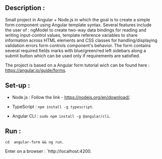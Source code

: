 ## Description :

Small project in Angular + Node.js in which the goal is to create a simple form component using Angular template syntax.
Several features include the user of : ngModel to create two-way data bindings for reading and writing input-control values, template reference variables to share information across HTML elements and CSS classes for handling/displaying validation errors form controls component's behavior.
The form contains several required fields marks with blue/green/red left sidebars along a submit button which can be used only if requirements are satisfied.

The project is based on a Angular form tutorial wich can be found here : https://angular.io/guide/forms.

## Set-up :

* Node.js : Follow the link - https://nodejs.org/en/download/.

* TypeScript : `npm install -g typescript`.

* Angular CLI : `sudo npm install -g @angular/cli`.

## Run :

`cd  angular-form && ng run.`

Enter on a browser : `http://localhost:4200.
